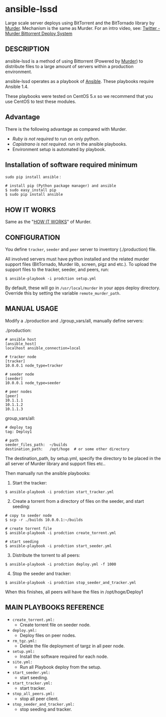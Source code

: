 ansible-lssd
============

Large scale server deploys using BitTorrent and the BitTornado library by [Murder](https://github.com/lg/murder).
Mechanism is the same as Murder.
For an intro video, see: [Twitter - Murder Bittorrent Deploy System](http://vimeo.com/11280885)


DESCRIPTION
-----------

ansible-lssd  is a method of using Bittorrent (Powered by [Murder](https://github.com/lg/murder)) to distribute files to a large amount of servers within a production environment. 

ansible-lssd operates as a playbook of [Ansible](https://github.com/ansible/ansible).
These playbooks require Ansible 1.4.

These playbooks were tested on CentOS 5.x so we recommend that you use CentOS to test these modules.

Advantage
---------

There is the following advantage as compared with Murder. 
* *Ruby is not required*  to run on only python.
* *Capistrano is not required*. run in the ansible playbooks.
* Environment setup is automated by playbook.


Installation of software required minimum
-----------------------------------------

`sudo pip install ansible` :
  ```bash:
  # install pip (Python package manager) and ansible
  $ sudo easy_install pip
  $ sudo pip install ansible
  ```


HOW IT WORKS
------------

Same as the "[HOW IT WORKS](https://github.com/lg/murder/blob/master/README.md#how-it-works)" of Murder.


CONFIGURATION
-----------------------

You define `tracker`, `seeder` and `peer` server to inventory (./production) file.

All involved servers must have python installed and the related murder
support files (BitTornado, Murder lib, screen, pigz and etc.). To upload the support files to the tracker, seeder, and peers, run:
  ```bash:
  $ ansible-playbook -i prodction setup.yml
  ```

By default, these will go in `/usr/local/murder` in your apps deploy directory. 
Override this by setting the variable `remote_murder_path`. 


MANUAL USAGE
------------

Modify a ./production and ./group_vars/all, manually define servers:

./production:
  ```INI:production
  # ansible host
  [ansible_host]
  localhost ansible_connection=local
  
  # tracker node
  [tracker]
  10.0.0.1 node_type=tracker
  
  # seeder node
  [seeder]
  10.0.0.1 node_type=seeder
  
  # peer nodes
  [peer]
  10.1.1.1
  10.1.1.2
  10.1.1.3
  ```

group_vars/all:
  ```YAML:group_vars/all
  # deploy tag
  tag: Deploy1
  
  # path
  seeder_files_path:  ~/builds
  destination_path:   /opt/hoge  # or some other directory
  ```

The destination_path, by setup.yml, specify the directory to be placed in the all server of Murder library and support files etc..

Then manually run the ansible playbooks:

1. Start the tracker:

  ```bash:
  $ ansible-playbook -i prodction start_tracker.yml
  ```

2. Create a torrent from a directory of files on the seeder, and start seeding:

  ```bash:
  # copy to seeder node
  $ scp -r ./builds 10.0.0.1:~/builds
  
  # create torrent file
  $ ansible-playbook -i prodction create_torrent.yml
  
  # start seeding
  $ ansible-playbook -i prodction start_seeder.yml
  ```

3. Distribute the torrent to all peers:

  ```bash:
  $ ansible-playbook -i prodction deploy.yml -f 1000
  ```

4. Stop the seeder and tracker:

  ```bash:
  $ ansible-playbook -i prodction stop_seeder_and_tracker.yml
  ```

When this finishes, all peers will have the files in /opt/hoge/Deploy1


MAIN PLAYBOOKS REFERENCE
------------------------

* `create_torrent.yml:`
  * Create torrent file on seeder node.
* `deploy.yml:`
  * Deploy files on peer nodes.
* `rm_tgz.yml:`
  * Delete the file deployment of targz in all peer node.
* `setup.yml:`
  * Install the software required for each node.
* `site.yml:`
  * Run all Playbook deploy from the setup.
* `start_seeder.yml:`
  * start seeding.
* `start_tracker.yml:`
  * start tracker.
* `stop_all_peers.yml:`
  * stop all peer client.
* `stop_seeder_and_tracker.yml:`
  * stop seeding and tracker.





